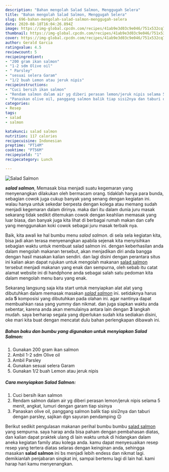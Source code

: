 ```yaml
---
description: "Bahan mengolah Salad Salmon, Menggugah Selera"
title: "Bahan mengolah Salad Salmon, Menggugah Selera"
slug: 696-bahan-mengolah-salad-salmon-menggugah-selera
date: 2020-08-18T16:04:26.894Z
image: https://img-global.cpcdn.com/recipes/41ab9e3d03c9e046/751x532cq70/salad-salmon-foto-resep-utama.jpg
thumbnail: https://img-global.cpcdn.com/recipes/41ab9e3d03c9e046/751x532cq70/salad-salmon-foto-resep-utama.jpg
cover: https://img-global.cpcdn.com/recipes/41ab9e3d03c9e046/751x532cq70/salad-salmon-foto-resep-utama.jpg
author: Gerald Garcia
ratingvalue: 4.5
reviewcount: 5
recipeingredient:
- "200 gram ikan salmon"
- "1-2 sdm Olive oil"
- " Parsley"
- "sesuai selera Garam"
- "1/2 buah Lemon atau jeruk nipis"
recipeinstructions:
- "Cuci bersih ikan salmon"
- "Rendam salmon dalam air yg diberi perasan lemon/jeruk nipis selama 5 menit, angkat, lumuri dengan garam tiap sisinya"
- "Panaskan olive oil, panggang salmon balik tiap sisi2nya dan taburi dengan parsley, sajikan dgn sayuran pendamping 😉"
categories:
- Resep
tags:
- salad
- salmon

katakunci: salad salmon 
nutrition: 117 calories
recipecuisine: Indonesian
preptime: "PT14M"
cooktime: "PT56M"
recipeyield: "1"
recipecategory: Lunch

---
```



![Salad Salmon](https://img-global.cpcdn.com/recipes/41ab9e3d03c9e046/751x532cq70/salad-salmon-foto-resep-utama.jpg)

<b><i>salad salmon</i></b>, Memasak bisa menjadi suatu kegemaran yang menyenangkan dilakukan oleh bermacam orang. tidaklah hanya para bunda, sebagian cowok juga cukup banyak yang senang dengan kegiatan ini. walau hanya untuk sekedar berpesta dengan kolega atau memang sudah menjadi kegemaran dalam dirinya. maka dari itu dalam dunia juru masak sekarang tidak sedikit ditemukan cowok dengan keahlian memasak yang luar biasa, dan banyak juga kita lihat di berbagai rumah makan dan cafe yang menggunakan koki cowok sebagai juru masak terbaik nya.



Baik, kita awali ke hal bumbu menu <i>salad salmon</i>. di sela sela kegiatan kita, bisa jadi akan terasa menyenangkan apabila sejenak kita menyisihkan sebagian waktu untuk membuat salad salmon ini. dengan keberhasilan anda dalam mengolah makanan tersebut, akan menjadikan diri anda bangga dengan hasil masakan kalian sendiri. dan lagi disini dengan perantara situs ini kalian akan dapat rujukan untuk mengolah makanan <u>salad salmon</u> tersebut menjadi makanan yang enak dan sempurna, oleh sebab itu catat alamat website ini di handphone anda sebagai salah satu pedoman kita dalam mengolah menu baru yang enak.


Sekarang langsung saja kita start untuk menyiapkan alat alat yang dibutuhkan dalam memasak masakan <u><i>salad salmon</i></u> ini. setidaknya harus ada <b>5</b> komposisi yang dibutuhkan pada olahan ini. agar nantinya dapat membuahkan rasa yang yummy dan nikmat. dan juga siapkan waktu anda sebentar, karena anda akan memulainya antara lain dengan <b>3</b> langkah mudah. saya berharap segala yang diperlukan sudah kita sediakan disini, oke mari kita buat dengan mencatat dulu bahan perlengkapan dibawah ini.

<!--inarticleads1-->

##### Bahan baku dan bumbu yang digunakan untuk menyiapkan Salad Salmon:

1. Gunakan 200 gram ikan salmon
1. Ambil 1-2 sdm Olive oil
1. Ambil  Parsley
1. Gunakan sesuai selera Garam
1. Gunakan 1/2 buah Lemon atau jeruk nipis




<!--inarticleads2-->

##### Cara menyiapkan Salad Salmon:

1. Cuci bersih ikan salmon
1. Rendam salmon dalam air yg diberi perasan lemon/jeruk nipis selama 5 menit, angkat, lumuri dengan garam tiap sisinya
1. Panaskan olive oil, panggang salmon balik tiap sisi2nya dan taburi dengan parsley, sajikan dgn sayuran pendamping 😉




Berikut sedikit pengulasan makanan perihal bumbu bumbu <u>salad salmon</u> yang sempurna. saya harap anda bisa paham dengan pembahasan diatas, dan kalian dapat praktek ulang di lain waktu untuk di hidangkan dalam aneka kegiatan family atau kolega anda. kamu dapat menyesuaikan resep resep yang tertera diatas selaras dengan keinginan anda, sehingga masakan <b>salad salmon</b> ini bs menjadi lebih endess dan nikmat lagi. demikianlah penjabaran singkat ini, sampai bertemu lagi di lain hal. kami harap hari kamu menyenangkan.

